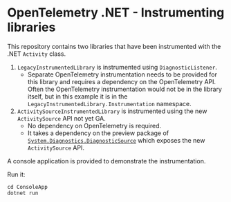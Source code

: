 # OpenTelemetry .NET - Instrumenting libraries

This repository contains two libraries that have been instrumented with the .NET `Activity` class.

1. `LegacyInstrumentedLibrary` is instrumented using `DiagnosticListener`.
    * Separate OpenTelemetry instrumentation needs to be provided for this library and requires a dependency on the OpenTelemetry API. Often the OpenTelemetry instrumentation would not be in the library itself, but in this example it is in the `LegacyInstrumentedLibrary.Instrumentation` namespace.
2. `ActivitySourceInstrumentedLibrary` is instrumented using the new `ActivitySource` API not yet GA.
    * No dependency on OpenTelemetry is required.
    * It takes a dependency on the preview package of [`System.Diagnostics.DiagnosticSource`](https://www.nuget.org/packages/System.Diagnostics.DiagnosticSource/5.0.0-preview.7.20364.11) which exposes the new `ActivitySource` API.

A console application is provided to demonstrate the instrumentation.

Run it:
```
cd ConsoleApp
dotnet run
```
